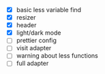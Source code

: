 - [x] basic less variable find
- [x] resizer
- [x] header
- [x] light/dark mode
- [ ] prettier config
- [ ] visit adapter
- [ ] warning about less functions
- [ ] full adapter
